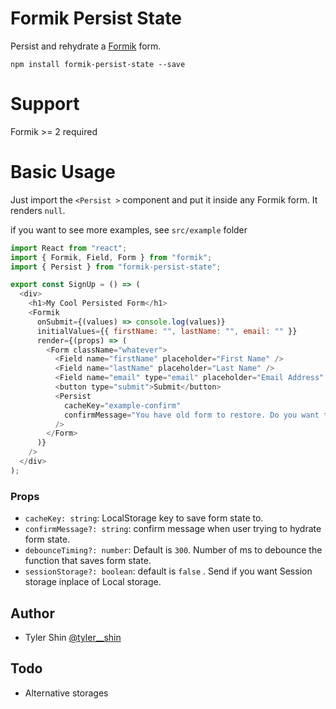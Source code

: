 # Formik Persist State

Persist and rehydrate a [Formik](https://github.com/jaredpalmer/formik) form.

```
npm install formik-persist-state --save
```

# Support

Formik >= 2 required

# Basic Usage

Just import the `<Persist >` component and put it inside any Formik form. It renders `null`.

if you want to see more examples, see `src/example` folder

```js
import React from "react";
import { Formik, Field, Form } from "formik";
import { Persist } from "formik-persist-state";

export const SignUp = () => (
  <div>
    <h1>My Cool Persisted Form</h1>
    <Formik
      onSubmit={(values) => console.log(values)}
      initialValues={{ firstName: "", lastName: "", email: "" }}
      render={(props) => (
        <Form className="whatever">
          <Field name="firstName" placeholder="First Name" />
          <Field name="lastName" placeholder="Last Name" />
          <Field name="email" type="email" placeholder="Email Address" />
          <button type="submit">Submit</button>
          <Persist
            cacheKey="example-confirm"
            confirmMessage="You have old form to restore. Do you want to restore the form?"
          />
        </Form>
      )}
    />
  </div>
);
```

### Props

- `cacheKey: string`: LocalStorage key to save form state to.
- `confirmMessage?: string`: confirm message when user trying to hydrate form state. 
- `debounceTiming?: number`: Default is `300`. Number of ms to debounce the function that saves form state.
- `sessionStorage?: boolean`: default is `false` . Send if you want Session storage inplace of Local storage.

## Author

- Tyler Shin [@tyler__shin](https://twitter.com/tyler__shin)

## Todo

- Alternative storages
